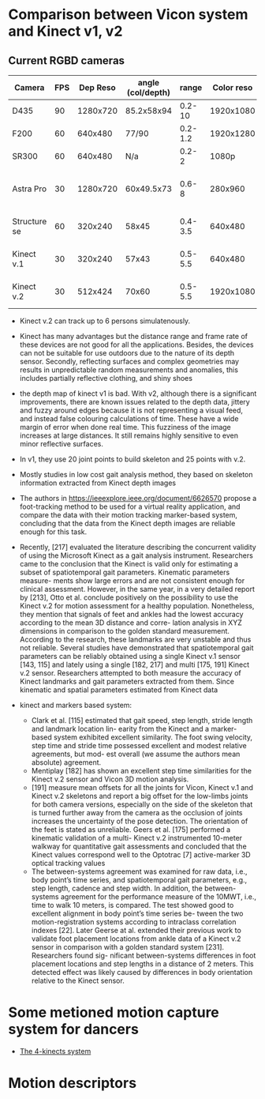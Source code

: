 # Comparison between Vicon system and Kinect v1, v2
## Current RGBD cameras
| Camera  	| FPS	 | Dep Reso  | angle (col/depth) | range	| Color reso  | OS	    | Sofware		        | Price		|
| ------- 	| ------ | --------- | ----------------- | ------------ | ----------- | ----------- | ------------------------  | ------------- |
| D435    	| 90   	 | 1280x720  | 85.2x58x94	 | 0.2-10	| 1920x1080   | Win8 +      | SDK Real Sense v2		| 170$		|
| F200    	| 60	 | 640x480   | 77/90		 | 0.2-1.2	| 1920x1280   |	Win8 +	    | SDK Real Sense		|		|
| SR300   	| 60     | 640x480   | N/a		 | 0.2-2	| 1080p	      |	Win10	    | SDK Real Sense		|		|
| Astra Pro   	| 30	 | 1280x720  | 60x49.5x73	 | 0.6-8	| 280x960     | Win,Linux   | Orbbec Astra SDK + OpenNI	| 149.99	|
| Structure se  | 60	 | 320x240   | 58x45		 | 0.4-3.5	| 640x480     | MAC,Win     | Window SDK, OpenNI	| 379+		|
| Kinect v.1    | 30	 | 320x240   | 57x43		 | 0.5-5.5	| 640x480     |	Win7+,Linux | Microsoft SDK, OpenNI	|		|
| Kinect v.2    | 30	 | 512x424   | 70x60		 | 0.5-5.5	| 1920x1080   | Win8+       | Microsoft SDK, OpenNI	|		|

- Kinect v.2 can track up to 6 persons simulatenously.

- Kinect has many advantages but the distance range and frame rate of these devices are not good for all the applications. Besides,
 the devices can not be suitable for use outdoors due to the nature of its depth sensor. Secondly, reflecting surfaces and complex geometries may results in unpredictable random measurements and anomalies, this includes partially reflective clothing, and shiny shoes

- the depth map of kinect v1 is bad. With v2, although there is a significant improvements, there are known issues related to the depth data, jittery and fuzzy around edges because it is not representing a visual feed, and instead false colouring calculations of time. These have a wide margin of error when done real time. This fuzziness of the image increases at large distances. It still remains highly sensitive to even minor reflective surfaces.

- In v1, they use 20 joint points to build skeleton and 25 points with v.2. 

- Mostly studies in low cost gait analysis method, they based on skeleton information extracted from Kinect depth images
- The authors in https://ieeexplore.ieee.org/document/6626570 propose a foot-tracking method to be used for a virtual reality application,
and compare the data with their motion tracking marker-based system, concluding that the data
from the Kinect depth images are reliable enough for this task.

- Recently, [217] evaluated the literature describing the concurrent validity of using the Microsoft
Kinect as a gait analysis instrument. Researchers came to the conclusion that the Kinect is valid
only for estimating a subset of spatiotemporal gait parameters. Kinematic parameters measure-
ments show large errors and are not consistent enough for clinical assessment. However, in the
same year, in a very detailed report by [213], Otto et al. conclude positively on the possibility to
use the Kinect v.2 for motion assessment for a healthy population. Nonetheless, they mention that
signals of feet and ankles had the lowest accuracy according to the mean 3D distance and corre-
lation analysis in XYZ dimensions in comparison to the golden standard measurement. According
to the research, these landmarks are very unstable and thus not reliable.
Several studies have demonstrated that spatiotemporal gait parameters can be reliably obtained
using a single Kinect v.1 sensor [143, 115] and lately using a single [182, 217] and multi [175, 191]
Kinect v.2 sensor. Researchers attempted to both measure the accuracy of Kinect landmarks
and gait parameters extracted from them. Since kinematic and spatial parameters estimated
from Kinect data

- kinect and markers based system:
	- Clark et al. [115] estimated that gait speed, step length, stride length and landmark location lin-
	earity from the Kinect and a marker-based system exhibited excellent similarity. The foot swing
	velocity, step time and stride time possessed excellent and modest relative agreements, but mod-
	est overall (we assume the authors mean absolute) agreement.
	- Mentiplay [182] has shown an excellent step time similarities for the
	Kinect v.2 sensor and Vicon 3D motion analysis.
	- [191] measure mean offsets for all the joints
	for Vicon, Kinect v.1 and Kinect v.2 skeletons and report a big offset for the low-limbs joints for
	both camera versions, especially on the side of the skeleton that is turned further away from the
	camera as the occlusion of joints increases the uncertainty of the pose detection. The orientation
	of the feet is stated as unreliable. Geers et al. [175] performed a kinematic validation of a multi-
	Kinect v.2 instrumented 10-meter walkway for quantitative gait assessments and concluded that
	the Kinect values correspond well to the Optotrac [7] active-marker 3D optical tracking values
 	- The between-systems agreement was examined for raw data, i.e., body point’s time series, and
	spatiotemporal gait parameters, e.g., step length, cadence and step width. In addition, the
	between-systems agreement for the performance measure of the 10MWT, i.e., time to walk 10
	meters, is compared. The test showed good to excellent alignment in body point’s time series be-
	tween the two motion-registration systems according to intraclass correlation indexes [22]. Later
	Geerse at al. extended their previous work to validate foot placement locations from ankle data of
	a Kinect v.2 sensor in comparison with a golden standard system [231]. Researchers found sig-
	nificant between-systems differences in foot placement locations and step lengths in a distance of
	2 meters. This detected effect was likely caused by differences in body orientation relative to the
	Kinect sensor.
# Some metioned motion capture system for dancers
- [The 4-kinects system](documents/papers/kinect/e54af132c7bfb73e69de0587fe44ced8919a.pdf)
# Motion descriptors

